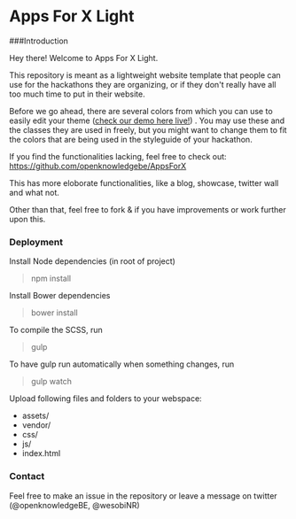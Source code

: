 # Apps For X Light



###Introduction

Hey there! Welcome to Apps For X Light.

This repository is meant as a lightweight website template that 
people can use for the hackathons they are organizing, or if they don't really have all too much time to put in their website.

Before we go ahead, there are several colors from which you can use to easily edit your theme ([check our demo here live!](http://openknowledgebe.github.io/AppsForXLight/)) . You may use these
and the classes they are used in freely, but you might want to change them to fit the colors
that are being used in the styleguide of your hackathon.

If you find the functionalities lacking, feel free to check out:
https://github.com/openknowledgebe/AppsForX

This has more eloborate functionalities, like a blog, showcase, twitter wall and what not. 

Other than that, feel free to fork & if you have improvements or work further upon this.


### Deployment

Install Node dependencies (in root of project)

> npm install

Install Bower dependencies

> bower install

To compile the SCSS, run

> gulp

To have gulp run automatically when something changes, run
> gulp watch

Upload following files and folders to your webspace:

- assets/  
- vendor/  
- css/  
- js/  
- index.html

### Contact
Feel free to make an issue in the repository or leave a message on twitter (@openknowledgeBE, @wesobiNR)
